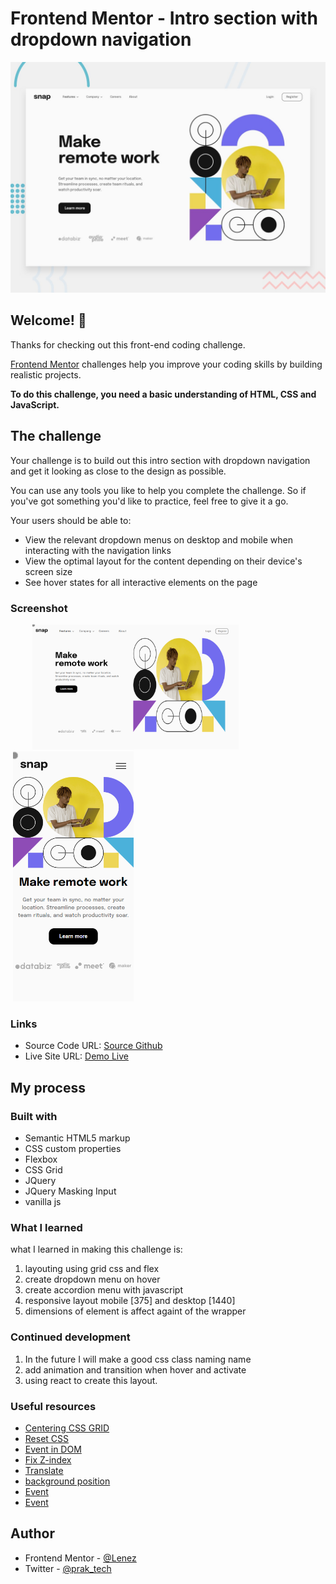 # Frontend Mentor - Intro section with dropdown navigation

![Design preview for the Intro section with dropdown navigation coding challenge](./design/desktop-preview.jpg)

## Welcome! 👋

Thanks for checking out this front-end coding challenge.

[Frontend Mentor](https://www.frontendmentor.io) challenges help you improve your coding skills by building realistic projects.

**To do this challenge, you need a basic understanding of HTML, CSS and JavaScript.**

## The challenge

Your challenge is to build out this intro section with dropdown navigation and get it looking as close to the design as possible.

You can use any tools you like to help you complete the challenge. So if you've got something you'd like to practice, feel free to give it a go.

Your users should be able to:

- View the relevant dropdown menus on desktop and mobile when interacting with the navigation links
- View the optimal layout for the content depending on their device's screen size
- See hover states for all interactive elements on the page

### Screenshot

<img src="./screenshoot/desktop-preview.png" style="height:200px; width:400px; object-fit:contain" />
<img src="./screenshoot/mobile-preview.png" style="height:400px; width:200px; object-fit:contain" />

### Links

- Source Code URL: [Source Github](https://github.com/lenez12/blogr-landing-page-main.git)
- Live Site URL: [Demo Live](https://lenez-blogr.netlify.app/)

## My process

### Built with

- Semantic HTML5 markup
- CSS custom properties
- Flexbox
- CSS Grid
- JQuery
- JQuery Masking Input
- vanilla js

### What I learned

what I learned in making this challenge is:

1. layouting using grid css and flex
2. create dropdown menu on hover
3. create accordion menu with javascript
4. responsive layout mobile [375] and desktop [1440]
5. dimensions of element is affect againt of the wrapper

### Continued development

1. In the future I will make a good css class naming name
2. add animation and transition when hover and activate
3. using react to create this layout.

### Useful resources

- [Centering CSS GRID](https://stackoverflow.com/questions/45536537/centering-in-css-grid)
- [Reset CSS](https://piccalil.li/blog/a-modern-css-reset/)
- [Event in DOM](https://developer.mozilla.org/en-US/docs/Web/API/HTMLElement/change_event)
- [Fix Z-index](https://www.freecodecamp.org/news/4-reasons-your-z-index-isnt-working-and-how-to-fix-it-coder-coder-6bc05f103e6c/)
- [Translate](https://developer.mozilla.org/en-US/docs/Web/CSS/transform-function/translate)
- [background position](https://css-tricks.com/almanac/properties/b/background-position/)
- [Event]()
- [Event]()

## Author

- Frontend Mentor - [@Lenez](https://www.frontendmentor.io/profile/Lenez)
- Twitter - [@prak_tech](https://www.twitter.com/prak_tech)

